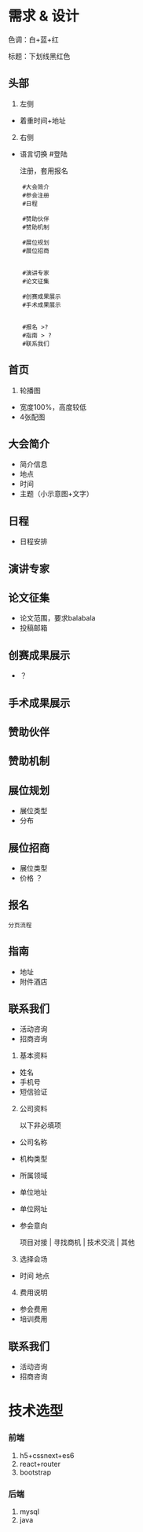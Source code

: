 # 需求 & 设计

色调：白+蓝+红

标题：下划线黑红色

## 头部

1. 左侧

- 着重时间+地址

2. 右侧

- 语言切换 #登陆

	注册，套用报名



```	
	#大会简介
	#参会注册
	#日程

	#赞助伙伴
	#赞助机制

	#展位规划
	#展位招商


	#演讲专家
	#论文征集
	
	#创赛成果展示
	#手术成果展示


	#报名 >? 
	#指南 > ?
	#联系我们
```	

##  首页

1. 轮播图

- 宽度100%，高度较低
- 4张配图

## 大会简介

- 简介信息
- 地点
- 时间
- 主题（小示意图+文字）

## 日程

- 日程安排

## 演讲专家

## 论文征集

- 论文范围，要求balabala
- 投稿邮箱

## 创赛成果展示

- ？

## 手术成果展示

## 赞助伙伴

## 赞助机制

## 展位规划

- 展位类型
- 分布

## 展位招商

- 展位类型
- 价格 ？

## 报名

	分页流程

## 指南

- 地址
- 附件酒店

## 联系我们

- 活动咨询
- 招商咨询

1. 基本资料

- 姓名
- 手机号
- 短信验证

2. 公司资料

	以下非必填项

- 公司名称
- 机构类型
- 所属领域
- 单位地址
- 单位网址
- 参会意向

  项目对接 | 寻找商机 | 技术交流 | 其他

3. 选择会场

- 时间 地点

4. 费用说明

- 参会费用
- 培训费用

## 联系我们

- 活动咨询
- 招商咨询

# 技术选型

### 前端

1. h5+cssnext+es6 
2. react+router
3. bootstrap

### 后端

1. mysql
2. java






